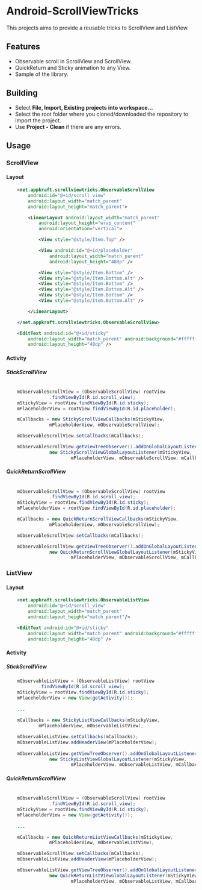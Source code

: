 Android-ScrollViewTricks
========================

This projects aims to provide a reusable tricks to ScrollView and ListView.

Features
----------

 * Observable scroll in ScrollView and ScrollView.
 * QuickReturn and Sticky animation to any View.
 * Sample of the library.

Building
----

* Select **File, Import, Existing projects into workspace...**
* Select the root folder where you cloned/downloaded the repository to import the project.
* Use **Project - Clean** if there are any errors.

Usage
----------


### ScrollView

#### Layout

``` xml
    <net.appkraft.scrollviewtricks.ObservableScrollView
        android:id="@+id/scroll_view"
        android:layout_width="match_parent"
        android:layout_height="match_parent">

        <LinearLayout android:layout_width="match_parent"
            android:layout_height="wrap_content"
            android:orientation="vertical">

            <View style="@style/Item.Top" />

            <View android:id="@+id/placeholder"
                android:layout_width="match_parent"
                android:layout_height="48dp" />

            <View style="@style/Item.Bottom" />
            <View style="@style/Item.Bottom.Alt" />
            <View style="@style/Item.Bottom" />
            <View style="@style/Item.Bottom.Alt" />
            <View style="@style/Item.Bottom" />
            <View style="@style/Item.Bottom.Alt" />

        </LinearLayout>

    </net.appkraft.scrollviewtricks.ObservableScrollView>

    <EditText android:id="@+id/sticky"  
        android:layout_width="match_parent" android:background="#ffffff"
        android:layout_height="48dp" />
```


#### Activity
  
##### StickScrollView

``` java

    mObservableScrollView = (ObservableScrollView) rootView
				.findViewById(R.id.scroll_view);
    mStickyView = rootView.findViewById(R.id.sticky);
    mPlaceholderView = rootView.findViewById(R.id.placeholder);

    mCallbacks = new StickyScrollViewCallbacks(mStickyView,
				mPlaceholderView, mObservableScrollView);

    mObservableScrollView.setCallbacks(mCallbacks);

    mObservableScrollView.getViewTreeObserver().addOnGlobalLayoutListener(
				new StickyScrollViewGlobalLayoutListener(mStickyView,
						mPlaceholderView, mObservableScrollView, mCallbacks));
```

##### QuickReturnScrollView

``` java

    mObservableScrollView = (ObservableScrollView) rootView
				.findViewById(R.id.scroll_view);
    mStickyView = rootView.findViewById(R.id.sticky);
    mPlaceholderView = rootView.findViewById(R.id.placeholder);

    mCallbacks = new QuickReturnScrollViewCallbacks(mStickyView,
				mPlaceholderView, mObservableScrollView);

    mObservableScrollView.setCallbacks(mCallbacks);

    mObservableScrollView.getViewTreeObserver().addOnGlobalLayoutListener(
				new QuickReturnScrollViewGlobalLayoutListener(mStickyView,
						mPlaceholderView, mObservableScrollView, mCallbacks));
```


### ListView

#### Layout

``` xml
    <net.appkraft.scrollviewtricks.ObservableListView
        android:id="@+id/scroll_view"
        android:layout_width="match_parent"
        android:layout_height="match_parent"/>

    <EditText android:id="@+id/sticky"  
        android:layout_width="match_parent" android:background="#ffffff"
        android:layout_height="48dp" />
```


#### Activity
  
##### StickScrollView

``` java
    mObservableListView = (ObservableListView) rootView
  			.findViewById(R.id.scroll_view);
    mStickyView = rootView.findViewById(R.id.sticky);
    mPlaceholderView = new View(getActivity());
    
    ...
    
    mCallbacks = new StickyListViewCallbacks(mStickyView,
  			mPlaceholderView, mObservableListView);

    mObservableListView.setCallbacks(mCallbacks);
    mObservableListView.addHeaderView(mPlaceholderView);
    
    mObservableListView.getViewTreeObserver().addOnGlobalLayoutListener(
				new StickyListViewGlobalLayoutListener(mStickyView,
						mPlaceholderView, mObservableListView, mCallbacks));
```

##### QuickReturnScrollView

``` java

    mObservableScrollView = (ObservableScrollView) rootView
				.findViewById(R.id.scroll_view);
    mStickyView = rootView.findViewById(R.id.sticky);
    mPlaceholderView = new View(getActivity());
    
    ...

    mCallbacks = new QuickReturnListViewCallbacks(mStickyView,
				mPlaceholderView, mObservableListView);

    mObservableScrollView.setCallbacks(mCallbacks);
    mObservableListView.addHeaderView(mPlaceholderView);

    mObservableListView.getViewTreeObserver().addOnGlobalLayoutListener(
				new QuickReturnListViewGlobalLayoutListener(mStickyView,
						mPlaceholderView, mObservableListView, mCallbacks));
```
